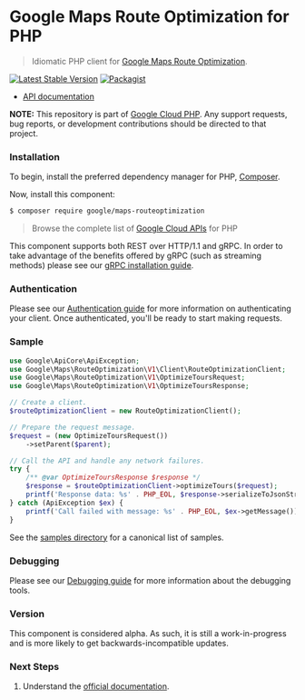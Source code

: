 # Google Maps Route Optimization for PHP

> Idiomatic PHP client for [Google Maps Route Optimization](https://developers.google.com/maps/documentation/route-optimization).

[![Latest Stable Version](https://poser.pugx.org/google/maps-routeoptimization/v/stable)](https://packagist.org/packages/google/maps-routeoptimization) [![Packagist](https://img.shields.io/packagist/dm/google/maps-routeoptimization.svg)](https://packagist.org/packages/google/maps-routeoptimization)

* [API documentation](https://cloud.google.com/php/docs/reference/maps-routeoptimization/latest)

**NOTE:** This repository is part of [Google Cloud PHP](https://github.com/googleapis/google-cloud-php). Any
support requests, bug reports, or development contributions should be directed to
that project.

### Installation

To begin, install the preferred dependency manager for PHP, [Composer](https://getcomposer.org/).

Now, install this component:

```sh
$ composer require google/maps-routeoptimization
```

> Browse the complete list of [Google Cloud APIs](https://cloud.google.com/php/docs/reference)
> for PHP

This component supports both REST over HTTP/1.1 and gRPC. In order to take advantage of the benefits
offered by gRPC (such as streaming methods) please see our
[gRPC installation guide](https://cloud.google.com/php/grpc).

### Authentication

Please see our [Authentication guide](https://github.com/googleapis/google-cloud-php/blob/main/AUTHENTICATION.md) for more information
on authenticating your client. Once authenticated, you'll be ready to start making requests.

### Sample

```php
use Google\ApiCore\ApiException;
use Google\Maps\RouteOptimization\V1\Client\RouteOptimizationClient;
use Google\Maps\RouteOptimization\V1\OptimizeToursRequest;
use Google\Maps\RouteOptimization\V1\OptimizeToursResponse;

// Create a client.
$routeOptimizationClient = new RouteOptimizationClient();

// Prepare the request message.
$request = (new OptimizeToursRequest())
    ->setParent($parent);

// Call the API and handle any network failures.
try {
    /** @var OptimizeToursResponse $response */
    $response = $routeOptimizationClient->optimizeTours($request);
    printf('Response data: %s' . PHP_EOL, $response->serializeToJsonString());
} catch (ApiException $ex) {
    printf('Call failed with message: %s' . PHP_EOL, $ex->getMessage());
}
```

See the [samples directory](https://github.com/googleapis/php-maps-routeoptimization/tree/main/samples) for a canonical list of samples.

### Debugging

Please see our [Debugging guide](https://github.com/googleapis/google-cloud-php/blob/main/DEBUG.md)
for more information about the debugging tools.

### Version

This component is considered alpha. As such, it is still a work-in-progress and is more likely to get backwards-incompatible updates.

### Next Steps

1. Understand the [official documentation](https://developers.google.com/maps/documentation/route-optimization).
